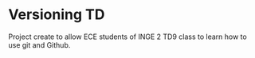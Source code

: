 # Versioning TD

Project create to allow ECE students of INGE 2 TD9 class to learn how to use git and Github.